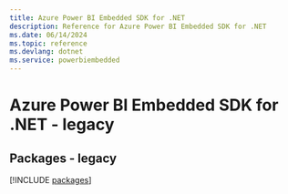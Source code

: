 ```yaml
---
title: Azure Power BI Embedded SDK for .NET
description: Reference for Azure Power BI Embedded SDK for .NET
ms.date: 06/14/2024
ms.topic: reference
ms.devlang: dotnet
ms.service: powerbiembedded
---
```

# Azure Power BI Embedded SDK for .NET - legacy
## Packages - legacy
[!INCLUDE [packages](power-bi-embedded-index.md)]